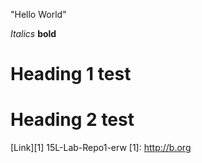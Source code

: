 
"Hello World"

*Italics* **bold**

# Heading 1 test
# Heading 2 test

[Link][1]
15L-Lab-Repo1-erw
[1]: http://b.org
